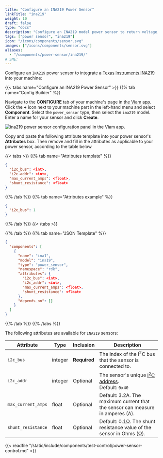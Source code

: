 ```yaml
---
title: "Configure an INA219 Power Sensor"
linkTitle: "ina219"
weight: 10
draft: false
type: "docs"
description: "Configure an INA219 model power sensor to return voltage, current, and power readings."
tags: ["power sensor", "ina219"]
icon: "/icons/components/sensor.svg"
images: ["/icons/components/sensor.svg"]
aliases:
  - "/components/power-sensor/ina219/"
# SME:
---
```


Configure an `INA219` power sensor to integrate a [Texas Instruments INA219](https://www.ti.com/product/INA229) into your machine:

{{< tabs name="Configure an INA219 Power Sensor" >}}
{{% tab name="Config Builder" %}}

Navigate to the **CONFIGURE** tab of your machine's page in [the Viam app](https://app.viam.com).
Click the **+** icon next to your machine part in the left-hand menu and select **Component**.
Select the `power_sensor` type, then select the `ina219` model.
Enter a name for your sensor and click **Create**.

![ina219 power sensor configuration panel in the Viam app.](/components/power-sensor/ina219-config-builder.png)

Copy and paste the following attribute template into your power sensor's **Attributes** box.
Then remove and fill in the attributes as applicable to your power sensor, according to the table below.

{{< tabs >}}
{{% tab name="Attributes template" %}}

```json {class="line-numbers linkable-line-numbers"}
{
  "i2c_bus": <int>,
  "i2c-addr": <int>,
  "max_current_amps": <float>,
  "shunt_resistance": <float>
}
```

{{% /tab %}}
{{% tab name="Attributes example" %}}

```json {class="line-numbers linkable-line-numbers"}
{
  "i2c_bus": 1
}
```

{{% /tab %}}
{{< /tabs >}}

{{% /tab %}}
{{% tab name="JSON Template" %}}

```json {class="line-numbers linkable-line-numbers"}
{
  "components": [
    {
      "name": "ina1",
      "model": "ina19",
      "type": "power_sensor",
      "namespace": "rdk",
      "attributes": {
        "i2c_bus": <int>,
        "i2c_addr": <int>,
        "max_current_amps": <float>,
        "shunt_resistance": <float>
      },
      "depends_on": []
    }
  ]
}
```

{{% /tab %}}
{{% /tabs %}}

The following attributes are available for `INA219` sensors:

<!-- prettier-ignore -->
| Attribute | Type | Inclusion | Description |
| --------- | -----| --------- | ----------- |
| `i2c_bus` | integer | **Required** | The index of the I<sup>2</sup>C bus that the sensor is connected to. |
| `i2c_addr` | integer | Optional | The sensor's unique [I<sup>2</sup>C address](https://learn.adafruit.com/i2c-addresses/overview). <br>Default: `0x40`
| `max_current_amps` | float | Optional | Default: 3.2A. The maximum current that the sensor can measure in amperes (A).
| `shunt_resistance` | float | Optional | Default: 0.1Ω. The shunt resistance value of the sensor in Ohms (Ω).

{{< readfile "/static/include/components/test-control/power-sensor-control.md" >}}
